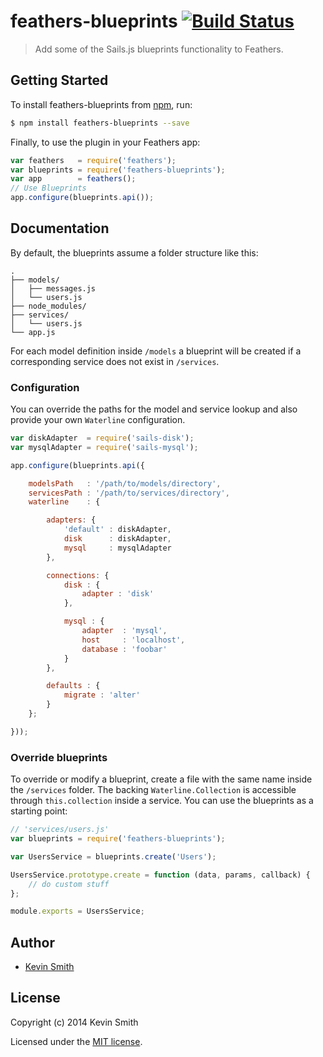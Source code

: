 # feathers-blueprints [![Build Status](https://travis-ci.org/ksmth/feathers-blueprints.png?branch=master)](https://travis-ci.org/ksmth/feathers-blueprints)

> Add some of the Sails.js blueprints functionality to Feathers.

## Getting Started

To install feathers-blueprints from [npm](https://www.npmjs.org/), run:

```bash
$ npm install feathers-blueprints --save
```

Finally, to use the plugin in your Feathers app:

```javascript
var feathers   = require('feathers');
var blueprints = require('feathers-blueprints');
var app        = feathers();
// Use Blueprints
app.configure(blueprints.api());
```

## Documentation

By default, the blueprints assume a folder structure like this:

```
.
├── models/
│   ├── messages.js
│   └── users.js
├── node_modules/
├── services/
│   └── users.js
└── app.js
```

For each model definition inside `/models` a blueprint will be created if a corresponding service does not exist in `/services`.

### Configuration

You can override the paths for the model and service lookup and also provide your own `Waterline` configuration.

```JavaScript
var diskAdapter  = require('sails-disk');
var mysqlAdapter = require('sails-mysql');

app.configure(blueprints.api({

    modelsPath   : '/path/to/models/directory',
    servicesPath : '/path/to/services/directory',
    waterline    : {

        adapters: {
            'default' : diskAdapter,
            disk      : diskAdapter,
            mysql     : mysqlAdapter
        },

        connections: {
            disk : {
                adapter : 'disk'
            },

            mysql : {
                adapter  : 'mysql',
                host     : 'localhost',
                database : 'foobar'
            }
        },

        defaults : {
            migrate : 'alter'
        }
    };

}));
```

### Override blueprints

To override or modify a blueprint, create a file with the same name inside the `/services` folder. The backing `Waterline.Collection` is accessible through `this.collection` inside a service. You can use the blueprints as a starting point:

```JavaScript
// 'services/users.js'
var blueprints = require('feathers-blueprints');

var UsersService = blueprints.create('Users');

UsersService.prototype.create = function (data, params, callback) {
    // do custom stuff
};

module.exports = UsersService;
```

## Author

- [Kevin Smith](https://github.com/ksmth)

## License

Copyright (c) 2014 Kevin Smith

Licensed under the [MIT license](LICENSE).
